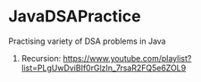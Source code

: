 # JavaDSAPractice
Practising variety of DSA problems in Java 

1. Recursion: https://www.youtube.com/playlist?list=PLgUwDviBIf0rGlzIn_7rsaR2FQ5e6ZOL9





